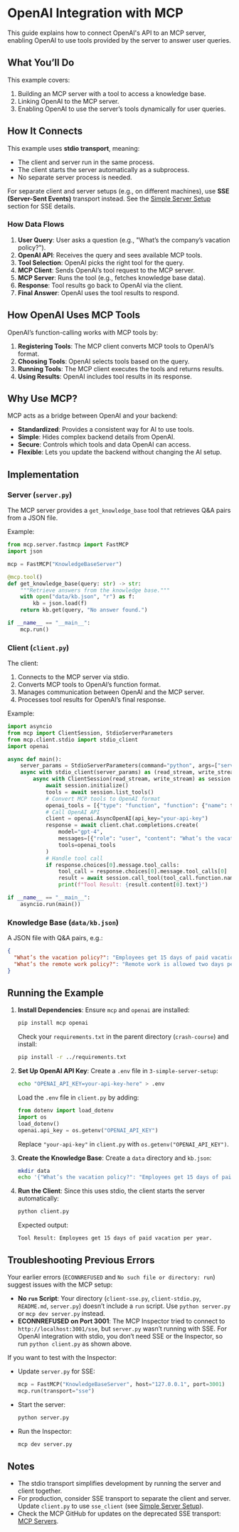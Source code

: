 # OpenAI Integration with MCP

This guide explains how to connect OpenAI's API to an MCP server, enabling OpenAI to use tools provided by the server to answer user queries.

## What You’ll Do

This example covers:
1. Building an MCP server with a tool to access a knowledge base.
2. Linking OpenAI to the MCP server.
3. Enabling OpenAI to use the server’s tools dynamically for user queries.

## How It Connects

This example uses **stdio transport**, meaning:
- The client and server run in the same process.
- The client starts the server automatically as a subprocess.
- No separate server process is needed.

For separate client and server setups (e.g., on different machines), use **SSE (Server-Sent Events)** transport instead. See the [Simple Server Setup](../3-simple-server-setup) section for SSE details.

### How Data Flows

1. **User Query**: User asks a question (e.g., "What’s the company’s vacation policy?").
2. **OpenAI API**: Receives the query and sees available MCP tools.
3. **Tool Selection**: OpenAI picks the right tool for the query.
4. **MCP Client**: Sends OpenAI’s tool request to the MCP server.
5. **MCP Server**: Runs the tool (e.g., fetches knowledge base data).
6. **Response**: Tool results go back to OpenAI via the client.
7. **Final Answer**: OpenAI uses the tool results to respond.

## How OpenAI Uses MCP Tools

OpenAI’s function-calling works with MCP tools by:
1. **Registering Tools**: The MCP client converts MCP tools to OpenAI’s format.
2. **Choosing Tools**: OpenAI selects tools based on the query.
3. **Running Tools**: The MCP client executes the tools and returns results.
4. **Using Results**: OpenAI includes tool results in its response.

## Why Use MCP?

MCP acts as a bridge between OpenAI and your backend:
- **Standardized**: Provides a consistent way for AI to use tools.
- **Simple**: Hides complex backend details from OpenAI.
- **Secure**: Controls which tools and data OpenAI can access.
- **Flexible**: Lets you update the backend without changing the AI setup.

## Implementation

### Server (`server.py`)

The MCP server provides a `get_knowledge_base` tool that retrieves Q&A pairs from a JSON file.

Example:
```python
from mcp.server.fastmcp import FastMCP
import json

mcp = FastMCP("KnowledgeBaseServer")

@mcp.tool()
def get_knowledge_base(query: str) -> str:
    """Retrieve answers from the knowledge base."""
    with open("data/kb.json", "r") as f:
        kb = json.load(f)
    return kb.get(query, "No answer found.")

if __name__ == "__main__":
    mcp.run()
```

### Client (`client.py`)

The client:
1. Connects to the MCP server via stdio.
2. Converts MCP tools to OpenAI’s function format.
3. Manages communication between OpenAI and the MCP server.
4. Processes tool results for OpenAI’s final response.

Example:
```python
import asyncio
from mcp import ClientSession, StdioServerParameters
from mcp.client.stdio import stdio_client
import openai

async def main():
    server_params = StdioServerParameters(command="python", args=["server.py"])
    async with stdio_client(server_params) as (read_stream, write_stream):
        async with ClientSession(read_stream, write_stream) as session:
            await session.initialize()
            tools = await session.list_tools()
            # Convert MCP tools to OpenAI format
            openai_tools = [{"type": "function", "function": {"name": t.name, "description": t.description}} for t in tools.tools]
            # Call OpenAI API
            client = openai.AsyncOpenAI(api_key="your-api-key")
            response = await client.chat.completions.create(
                model="gpt-4",
                messages=[{"role": "user", "content": "What’s the vacation policy?"}],
                tools=openai_tools
            )
            # Handle tool call
            if response.choices[0].message.tool_calls:
                tool_call = response.choices[0].message.tool_calls[0]
                result = await session.call_tool(tool_call.function.name, arguments=tool_call.function.arguments)
                print(f"Tool Result: {result.content[0].text}")

if __name__ == "__main__":
    asyncio.run(main())
```

### Knowledge Base (`data/kb.json`)

A JSON file with Q&A pairs, e.g.:
```json
{
  "What’s the vacation policy?": "Employees get 15 days of paid vacation per year.",
  "What’s the remote work policy?": "Remote work is allowed two days per week."
}
```

## Running the Example

1. **Install Dependencies**:
   Ensure `mcp` and `openai` are installed:
   ```bash
   pip install mcp openai
   ```
   Check your `requirements.txt` in the parent directory (`crash-course`) and install:
   ```bash
   pip install -r ../requirements.txt
   ```

2. **Set Up OpenAI API Key**:
   Create a `.env` file in `3-simple-server-setup`:
   ```bash
   echo "OPENAI_API_KEY=your-api-key-here" > .env
   ```
   Load the `.env` file in `client.py` by adding:
   ```python
   from dotenv import load_dotenv
   import os
   load_dotenv()
   openai.api_key = os.getenv("OPENAI_API_KEY")
   ```
   Replace `"your-api-key"` in `client.py` with `os.getenv("OPENAI_API_KEY")`.

3. **Create the Knowledge Base**:
   Create a `data` directory and `kb.json`:
   ```bash
   mkdir data
   echo '{"What’s the vacation policy?": "Employees get 15 days of paid vacation per year."}' > data/kb.json
   ```

4. **Run the Client**:
   Since this uses stdio, the client starts the server automatically:
   ```bash
   python client.py
   ```
   Expected output:
   ```
   Tool Result: Employees get 15 days of paid vacation per year.
   ```

## Troubleshooting Previous Errors

Your earlier errors (`ECONNREFUSED` and `No such file or directory: run`) suggest issues with the MCP setup:
- **No `run` Script**: Your directory (`client-sse.py`, `client-stdio.py`, `README.md`, `server.py`) doesn’t include a `run` script. Use `python server.py` or `mcp dev server.py` instead.
- **ECONNREFUSED on Port 3001**: The MCP Inspector tried to connect to `http://localhost:3001/sse`, but `server.py` wasn’t running with SSE. For OpenAI integration with stdio, you don’t need SSE or the Inspector, so run `python client.py` as shown above.

If you want to test with the Inspector:
- Update `server.py` for SSE:
  ```python
  mcp = FastMCP("KnowledgeBaseServer", host="127.0.0.1", port=3001)
  mcp.run(transport="sse")
  ```
- Start the server:
  ```bash
  python server.py
  ```
- Run the Inspector:
  ```bash
  mcp dev server.py
  ```

## Notes
- The stdio transport simplifies development by running the server and client together.
- For production, consider SSE transport to separate the client and server. Update `client.py` to use `sse_client` (see [Simple Server Setup](../3-simple-server-setup)).
- Check the MCP GitHub for updates on the deprecated SSE transport: [MCP Servers](https://github.com/modelcontextprotocol/servers).